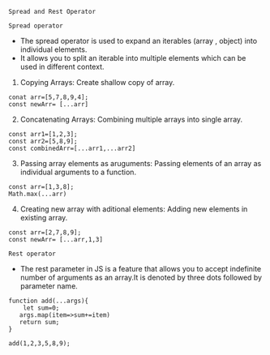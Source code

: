 `Spread and Rest Operator`

`Spread operator`

- The spread operator is used to expand an iterables (array , object) into individual elements.
- It allows you to split an iterable into multiple elements which can be used in different context.

1. Copying Arrays: Create shallow copy of array.

```
conat arr=[5,7,8,9,4];
const newArr= [...arr]

```

2. Concatenating Arrays: Combining multiple arrays into single array.

```
const arr1=[1,2,3];
const arr2=[5,8,9];
const combinedArr=[...arr1,...arr2]

```

3. Passing array elements as aruguments: Passing elements of an array as individual arguments to a function.

```
const arr=[1,3,8];
Math.max(...arr)
```

4. Creating new array with aditional elements: Adding new elements in existing array.

```
const arr=[2,7,8,9];
const newArr= [...arr,1,3]
```

`Rest operator`

- The rest parameter in JS is a feature that allows you to accept indefinite number of arguments as an array.It is denoted by three dots followed by parameter name.

```
function add(...args){
    let sum=0;
   args.map(item=>sum+=item)
   return sum;
}

add(1,2,3,5,8,9);

```
